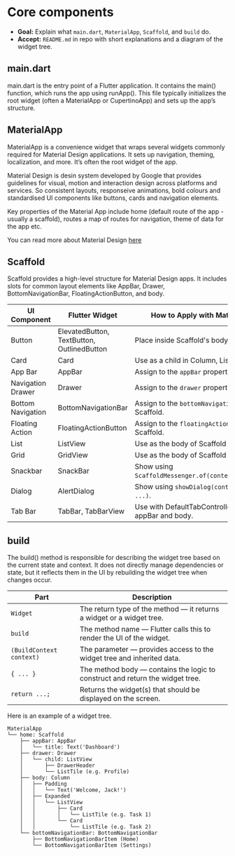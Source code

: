 

# Core components 


- **Goal:** Explain what `main.dart`, `MaterialApp`, `Scaffold`, and `build` do.  
- **Accept:** `README.md` in repo with short explanations and a diagram of the widget tree. 


## main.dart

main.dart is the entry point of a Flutter application. It contains the main() function, which runs the app using runApp(). This file typically initializes the root widget (often a MaterialApp or CupertinoApp) and sets up the app’s structure.

## MaterialApp 

MaterialApp is a convenience widget that wraps several widgets commonly required for Material Design applications. It sets up navigation, theming, localization, and more. It’s often the root widget of the app.

Material Design is desin system developed by Google that provides guidelines for visual, motion and interaction design across platforms and services. So consistent layouts, responseive animations, bold colours and standardised UI components like buttons, cards and navigation elements. 

Key properties of the Material App include home (default route of the app - usually a scaffold), routes a map of routes for navigation, theme of data for the app etc.

You can read more about Material Design [here](https://m2.material.io/design/introduction)


## Scaffold 

Scaffold provides a high-level structure for Material Design apps. It includes slots for common layout elements like AppBar, Drawer, BottomNavigationBar, FloatingActionButton, and body.


| UI Component      | Flutter Widget         | How to Apply with MaterialApp Example                                     |
|-------------------|-----------------------|----------------------------------------------------------------------------|
| Button            | ElevatedButton, TextButton, OutlinedButton | Place inside Scaffold's body or actions.              |
| Card              | Card                  | Use as a child in Column, ListView, or GridView.                           |
| App Bar           | AppBar                | Assign to the `appBar` property of Scaffold.                               |
| Navigation Drawer | Drawer                | Assign to the `drawer` property of Scaffold.                               |
| Bottom Navigation | BottomNavigationBar    | Assign to the `bottomNavigationBar` property of Scaffold.                 |
| Floating Action   | FloatingActionButton   | Assign to the `floatingActionButton` property of Scaffold.                |
| List              | ListView              | Use as the body of Scaffold for scrollable lists.                          |
| Grid              | GridView              | Use as the body of Scaffold for grid layouts.                              |
| Snackbar          | SnackBar              | Show using `ScaffoldMessenger.of(context).showSnackBar(...)`.              |
| Dialog            | AlertDialog           | Show using `showDialog(context: ..., builder: ...)`.                       |
| Tab Bar           | TabBar, TabBarView    | Use with DefaultTabController and Scaffold's appBar and body.              |


## build 



The build() method is responsible for describing the widget tree based on the current state and context. It does not directly manage dependencies or state, but it reflects them in the UI by rebuilding the widget tree when changes occur.

| **Part**                  | **Description**                                                                 |
|---------------------------|---------------------------------------------------------------------------------|
| `Widget`                  | The return type of the method — it returns a widget or a widget tree.          |
| `build`                   | The method name — Flutter calls this to render the UI of the widget.           |
| `(BuildContext context)` | The parameter — provides access to the widget tree and inherited data.         |
| `{ ... }`                 | The method body — contains the logic to construct and return the widget tree.  |
| `return ...;`             | Returns the widget(s) that should be displayed on the screen.                  |

 

Here is an example of a widget tree. 

```plaintext
MaterialApp
└── home: Scaffold
    ├── appBar: AppBar
    │   └── title: Text('Dashboard')
    ├── drawer: Drawer
    │   └── child: ListView
    │       ├── DrawerHeader
    │       └── ListTile (e.g. Profile)
    ├── body: Column
    │   ├── Padding
    │   │   └── Text('Welcome, Jack!')
    │   ├── Expanded
    │   │   └── ListView
    │   │       ├── Card
    │   │       │   └── ListTile (e.g. Task 1)
    │   │       └── Card
    │   │           └── ListTile (e.g. Task 2)
    └── bottomNavigationBar: BottomNavigationBar
        ├── BottomNavigationBarItem (Home)
        └── BottomNavigationBarItem (Settings)
```
